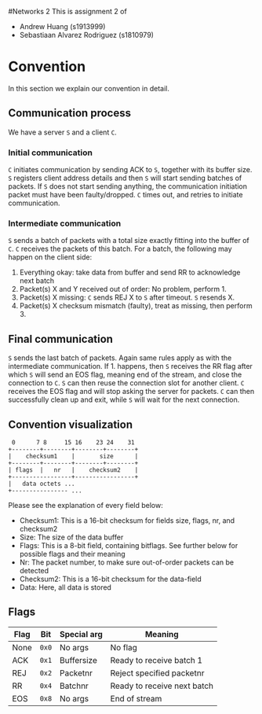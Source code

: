 #Networks 2
This is assignment 2 of
 * Andrew Huang (s1913999)
 * Sebastiaan Alvarez Rodriguez (s1810979)

# Convention
In this section we explain our convention in detail.

## Communication process
We have a server `S` and a client `C`.

### Initial communication
`C` initiates communication by sending ACK to `S`, together with its buffer size.
`S` registers client address details and then `S` will start sending batches of packets. If `S` does not start sending anything, the communication initiation packet must have been faulty/dropped. `C` times out, and retries to initiate communication.

### Intermediate communication
`S` sends a batch of packets with a total size exactly fitting into the buffer of `C`.
`C` receives the packets of this batch. For a batch, the following may happen on the client side:
 1. Everything okay: take data from buffer and send RR to acknowledge next batch
 2. Packet(s) X and Y received out of order: No problem, perform 1.
 3. Packet(s) X missing: `C` sends REJ X to `S` after timeout. `S` resends X.
 4. Packet(s) X checksum mismatch (faulty), treat as missing, then perform 3.

## Final communication
`S` sends the last batch of packets. Again same rules apply as with the intermediate
communication. If 1. happens, then `S` receives the RR flag after which `S` will send an
EOS flag, meaning end of the stream, and close the connection to `C`.
`S` can then reuse the connection slot for another client. `C` receives the EOS flag
and will stop asking the server for packets.
`C` can then successfully clean up and exit, while `S` will wait for the next connection.  

## Convention visualization
```
 0      7 8     15 16    23 24    31
+--------+--------+--------+--------+
|    checksum1    |       size      |
+--------+--------+--------+--------+
| flags  |   nr   |    checksum2    |
+-----------------+-----------------+
|   data octets ...
+---------------- ...
```
Please see the explanation of every field below:
 * Checksum1: This is a 16-bit checksum for fields size, flags, nr, and checksum2
 * Size:      The size of the data buffer
 * Flags:     This is a 8-bit field, containing bitflags. See further below for possible flags and their meaning
 * Nr:        The packet number, to make sure out-of-order packets can be detected
 * Checksum2: This is a 16-bit checksum for the data-field
 * Data:      Here, all data is stored

## Flags

Flag | Bit   | Special arg | Meaning
---- | ----- | ----------- | -------------
None | `0x0` | No args     | No flag
ACK  | `0x1` | Buffersize  | Ready to receive batch 1
REJ  | `0x2` | Packetnr    | Reject specified packetnr
RR   | `0x4` | Batchnr     | Ready to receive next batch
EOS  | `0x8` | No args     | End of stream

